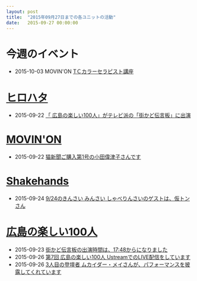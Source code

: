 ```yaml
---
layout: post
title:  "2015年09月27日までの各ユニットの活動"
date:   2015-09-27 00:00:00
---
```


# 今週のイベント

* 2015-10-03 MOVIN'ON [TＣカラーセラピスト講座](https://www.facebook.com/movinon.hiroshima/posts/1000984629922315)


# [ヒロハタ](http://hiro-hata.com/)

* 2015-09-22 [「 広島の楽しい100人」がテレビ派の「街かど伝言板」に出演](https://www.facebook.com/hirohatap/posts/890997337643729)


# [MOVIN'ON](http://coworking-hiroshima.com/)


* 2015-09-22 [猫新聞ご購入第1号の小田偉津子さんです](https://www.facebook.com/movinon.hiroshima/posts/1015645608456217)


# [Shakehands](http://www.shakehands.jp/)

* 2015-09-24 [9/24のきんさい みんさい しゃべりんさいのゲストは、仮トンさん](http://kmscast.com/blog/news/501)


# [広島の楽しい100人](http://hiroshima.100person.jp)

* 2015-09-23 [街かど伝言板の出演時間は、17:48からになりました](https://www.facebook.com/h100parson/posts/1633247220283750)
* 2015-09-26 [第7回 広島の楽しい100人 UstreamでのLIVE配信をしています](https://www.facebook.com/h100parson/posts/1633997466875392)
* 2015-09-26 [3人目の登壇者 ムカイダー・メイさんが、パフォーマンスを披露してくれています](https://www.facebook.com/h100parson/posts/1634051726869966)
